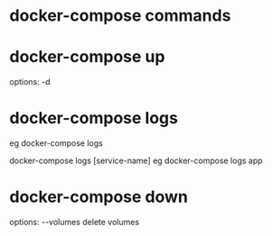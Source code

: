 # docker-compose commands

# docker-compose up

options:
-d

# docker-compose logs

eg docker-compose logs

docker-compose logs [service-name]
eg docker-compose logs app

# docker-compose down
options:
--volumes delete volumes
